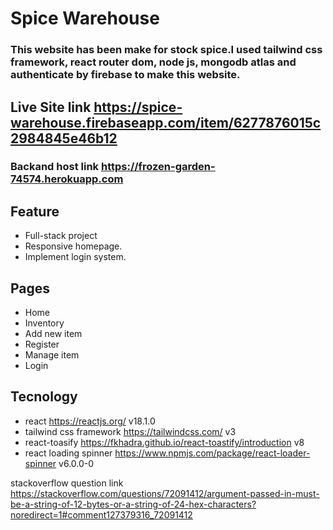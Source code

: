 # Spice Warehouse 
### This website has been make for stock spice.I used  tailwind css framework, react router dom, node js, mongodb atlas and authenticate by firebase to  make this website.
## Live Site link https://spice-warehouse.firebaseapp.com/item/6277876015c2984845e46b12
### Backand host link https://frozen-garden-74574.herokuapp.com

## Feature
* Full-stack project 
* Responsive homepage. 
* Implement login system. 
## Pages
* Home
* Inventory
* Add new item
* Register
* Manage item
* Login
## Tecnology
* react https://reactjs.org/ v18.1.0
* tailwind css framework https://tailwindcss.com/ v3
* react-toasify https://fkhadra.github.io/react-toastify/introduction v8
* react loading spinner https://www.npmjs.com/package/react-loader-spinner v6.0.0-0

stackoverflow question link https://stackoverflow.com/questions/72091412/argument-passed-in-must-be-a-string-of-12-bytes-or-a-string-of-24-hex-characters?noredirect=1#comment127379316_72091412
